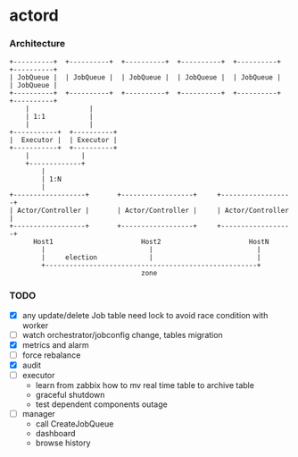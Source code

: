 # actord

### Architecture


    +----------+  +----------+  +----------+  +----------+  +----------+  +----------+
    | JobQueue |  | JobQueue |  | JobQueue |  | JobQueue |  | JobQueue |  | JobQueue |
    +----------+  +----------+  +----------+  +----------+  +----------+  +----------+
        |               |
        | 1:1           |
        |               |
    +-----------+  +----------+  
    |  Executor |  | Executor |
    +-----------+  +----------+  
        |             |
        +-------------+
            |
            | 1:N
            |
    +------------------+       +------------------+     +------------------+
    | Actor/Controller |       | Actor/Controller |     | Actor/Controller |
    +------------------+       +------------------+     +------------------+
          Host1                      Host2                      HostN
            |                          |                          |
            |     election             |                          |
            +-----------------------------------------------------+
                                     zone


### TODO

- [X] any update/delete Job table need lock to avoid race condition with worker
- [ ] watch orchestrator/jobconfig change, tables migration
- [X] metrics and alarm
- [ ] force rebalance
- [X] audit
- [ ] executor
  - learn from zabbix how to mv real time table to archive table
  - graceful shutdown
  - test dependent components outage
- [ ] manager
  - call CreateJobQueue
  - dashboard
  - browse history
